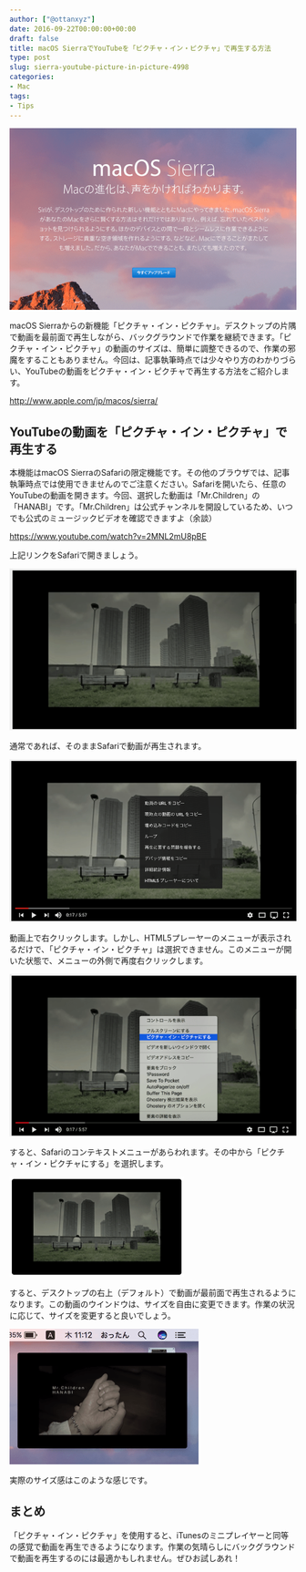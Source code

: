 ```yaml
---
author: ["@ottanxyz"]
date: 2016-09-22T00:00:00+00:00
draft: false
title: macOS SierraでYouTubeを「ピクチャ・イン・ピクチャ」で再生する方法
type: post
slug: sierra-youtube-picture-in-picture-4998
categories:
- Mac
tags:
- Tips
---
```


![](160922-57e33ee0a5300.png)






macOS Sierraからの新機能「ピクチャ・イン・ピクチャ」。デスクトップの片隅で動画を最前面で再生しながら、バックグラウンドで作業を継続できます。「ピクチャ・イン・ピクチャ」の動画のサイズは、簡単に調整できるので、作業の邪魔をすることもありません。今回は、記事執筆時点では少々やり方のわかりづらい、YouTubeの動画をピクチャ・イン・ピクチャで再生する方法をご紹介します。



http://www.apple.com/jp/macos/sierra/



## YouTubeの動画を「ピクチャ・イン・ピクチャ」で再生する





本機能はmacOS SierraのSafariの限定機能です。その他のブラウザでは、記事執筆時点では使用できませんのでご注意ください。Safariを開いたら、任意のYouTubeの動画を開きます。今回、選択した動画は「Mr.Children」の「HANABI」です。「Mr.Children」は公式チャンネルを開設しているため、いつでも公式のミュージックビデオを確認できますよ（余談）



https://www.youtube.com/watch?v=2MNL2mU8pBE



上記リンクをSafariで開きましょう。





![](160922-57e33eeae185a.png)






通常であれば、そのままSafariで動画が再生されます。





![](160922-57e33ef043560.png)






動画上で右クリックします。しかし、HTML5プレーヤーのメニューが表示されるだけで、「ピクチャ・イン・ピクチャ」は選択できません。このメニューが開いた状態で、メニューの外側で再度右クリックします。





![](160922-57e33ef60d667.png)






すると、Safariのコンテキストメニューがあらわれます。その中から「ピクチャ・イン・ピクチャにする」を選択します。





![](160922-57e33efac57eb.png)






すると、デスクトップの右上（デフォルト）で動画が最前面で再生されるようになります。この動画のウインドウは、サイズを自由に変更できます。作業の状況に応じて、サイズを変更すると良いでしょう。





![](160922-57e33effde2bc.png)






実際のサイズ感はこのような感じです。





## まとめ





「ピクチャ・イン・ピクチャ」を使用すると、iTunesのミニプレイヤーと同等の感覚で動画を再生できるようになります。作業の気晴らしにバックグラウンドで動画を再生するのには最適かもしれません。ぜひお試しあれ！

